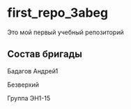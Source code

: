 # first_repo_3abeg
Это мой первый учебный репозиторий

## Состав бригады
Бадагов Андрей1

Безверхий

Группа ЭН1-15
